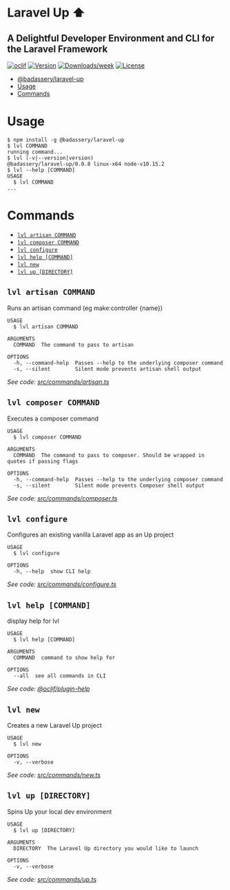 # Laravel Up ⬆️

## A Delightful Developer Environment and CLI for the Laravel Framework

[![oclif](https://img.shields.io/badge/cli-oclif-brightgreen.svg)](https://oclif.io)
[![Version](https://img.shields.io/npm/v/@badassery/laravel-up.svg)](https://npmjs.org/package/@badassery/laravel-up)
[![Downloads/week](https://img.shields.io/npm/dw/@badassery/laravel-up.svg)](https://npmjs.org/package/@badassery/laravel-up)
[![License](https://img.shields.io/npm/l/@badassery/laravel-up.svg)](https://github.com/badassery/laravel-up/blob/master/package.json)

<!-- toc -->

- [@badassery/laravel-up](#badasserylaravel-up)
- [Usage](#usage)
- [Commands](#commands)
  <!-- tocstop -->

# Usage

<!-- usage -->

```sh-session
$ npm install -g @badassery/laravel-up
$ lvl COMMAND
running command...
$ lvl (-v|--version|version)
@badassery/laravel-up/0.0.8 linux-x64 node-v10.15.2
$ lvl --help [COMMAND]
USAGE
  $ lvl COMMAND
...
```

<!-- usagestop -->

# Commands

<!-- commands -->

- [`lvl artisan COMMAND`](#lvl-artisan-command)
- [`lvl composer COMMAND`](#lvl-composer-command)
- [`lvl configure`](#lvl-configure)
- [`lvl help [COMMAND]`](#lvl-help-command)
- [`lvl new`](#lvl-new)
- [`lvl up [DIRECTORY]`](#lvl-up-directory)

## `lvl artisan COMMAND`

Runs an artisan command (eg make:controller {name})

```
USAGE
  $ lvl artisan COMMAND

ARGUMENTS
  COMMAND  The command to pass to artisan

OPTIONS
  -h, --command-help  Passes --help to the underlying composer command
  -s, --silent        Silent mode prevents artisan shell output
```

_See code: [src/commands/artisan.ts](https://github.com/badassery/laravel-up/blob/v0.0.8/src/commands/artisan.ts)_

## `lvl composer COMMAND`

Executes a composer command

```
USAGE
  $ lvl composer COMMAND

ARGUMENTS
  COMMAND  The command to pass to composer. Should be wrapped in quotes if passing flags

OPTIONS
  -h, --command-help  Passes --help to the underlying composer command
  -s, --silent        Silent mode prevents Composer shell output
```

_See code: [src/commands/composer.ts](https://github.com/badassery/laravel-up/blob/v0.0.8/src/commands/composer.ts)_

## `lvl configure`

Configures an existing vanilla Laravel app as an Up project

```
USAGE
  $ lvl configure

OPTIONS
  -h, --help  show CLI help
```

_See code: [src/commands/configure.ts](https://github.com/badassery/laravel-up/blob/v0.0.8/src/commands/configure.ts)_

## `lvl help [COMMAND]`

display help for lvl

```
USAGE
  $ lvl help [COMMAND]

ARGUMENTS
  COMMAND  command to show help for

OPTIONS
  --all  see all commands in CLI
```

_See code: [@oclif/plugin-help](https://github.com/oclif/plugin-help/blob/v2.2.1/src/commands/help.ts)_

## `lvl new`

Creates a new Laravel Up project

```
USAGE
  $ lvl new

OPTIONS
  -v, --verbose
```

_See code: [src/commands/new.ts](https://github.com/badassery/laravel-up/blob/v0.0.8/src/commands/new.ts)_

## `lvl up [DIRECTORY]`

Spins Up your local dev environment

```
USAGE
  $ lvl up [DIRECTORY]

ARGUMENTS
  DIRECTORY  The Laravel Up directory you would like to launch

OPTIONS
  -v, --verbose
```

_See code: [src/commands/up.ts](https://github.com/badassery/laravel-up/blob/v0.0.8/src/commands/up.ts)_

<!-- commandsstop -->
